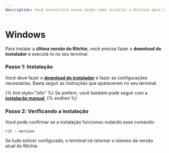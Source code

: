 ```yaml
---
description: Você encontrará nessa seção como instalar o Ritchie para Windows.
---
```


# Windows

Para instalar a **última versão do Ritchie**, você precisa  fazer o **download do instalador** e executá-lo no seu terminal. 

### Passo 1: Instalação

Você deve fazer o [**download do instalador**](https://commons-repo.ritchiecli.io/latest/ritchiecli.msi) e fazer as configurações necessárias. Basta seguir as instruções que aparecerem no seu terminal. 

{% hint style="info" %}
Se preferir, você também pode seguir com a [**instalação manual**.](manual-installation.md)
{% endhint %}

### Passo 2: Verificando a instalação 

Você pode confirmar se a instalação funcionou rodando esse comando: 

```text
rit --version
```

Se tudo estiver configurado, o terminal irá retornar o número da versão atual do Ritchie.

